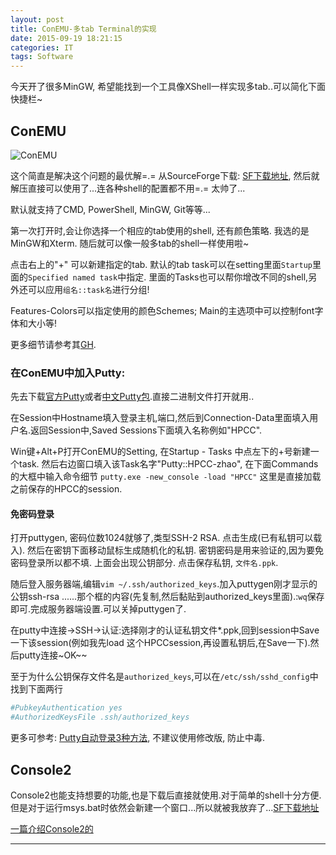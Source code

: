 ```yaml
---
layout: post
title: ConEMU-多tab Terminal的实现
date: 2015-09-19 18:21:15
categories: IT
tags: Software
---
```


今天开了很多MinGW, 希望能找到一个工具像XShell一样实现多tab..可以简化下面快捷栏~

## ConEMU

![ConEMU](http://conemu.github.io/img/ConEmu-Maximus5.png)

这个简直是解决这个问题的最优解=.= 从SourceForge下载: [SF下载地址](http://sourceforge.net/projects/conemu/), 然后就解压直接可以使用了...连各种shell的配置都不用=.= 太帅了...

默认就支持了CMD, PowerShell, MinGW, Git等等...

第一次打开时,会让你选择一个相应的tab使用的shell, 还有颜色策略. 我选的是MinGW和Xterm. 随后就可以像一般多tab的shell一样使用啦~

点击右上的"+" 可以新建指定的tab. 默认的tab task可以在setting里面`Startup`里面的`Specified named task`中指定. 里面的Tasks也可以帮你增改不同的shell,另外还可以应用`组名::task名`进行分组!

Features-Colors可以指定使用的颜色Schemes; Main的主选项中可以控制font字体和大小等!

更多细节请参考其[GH](http://conemu.github.io/).

### 在ConEMU中加入Putty:

先去下载[官方Putty](http://www.chiark.greenend.org.uk/~sgtatham/putty/download.html)或者[中文Putty包](https://github.com/larryli/PuTTY/releases).直接二进制文件打开就用..

在Session中Hostname填入登录主机,端口,然后到Connection-Data里面填入用户名.返回Session中,Saved Sessions下面填入名称例如"HPCC".

Win键+Alt+P打开ConEMU的Setting, 在Startup - Tasks 中点左下的+号新建一个task. 然后右边窗口填入该Task名字"Putty::HPCC-zhao", 在下面Commands的大框中输入命令细节 `putty.exe -new_console -load "HPCC"` 这里是直接加载之前保存的HPCC的session.

#### 免密码登录

打开puttygen, 密码位数1024就够了,类型SSH-2 RSA. 点击生成(已有私钥可以载入). 然后在密钥下面移动鼠标生成随机化的私钥. 密钥密码是用来验证的,因为要免密码登录所以都不填. 上面会出现公钥部分. 点击保存私钥, `文件名.ppk`.

随后登入服务器端,编辑`vim ~/.ssh/authorized_keys`.加入puttygen刚才显示的公钥ssh-rsa ......那个框的内容(先复制,然后黏贴到authorized_keys里面).:`wq`保存即可.完成服务器端设置.可以关掉puttygen了.

在putty中连接→SSH→认证:选择刚才的认证私钥文件*.ppk,回到session中Save一下该session(例如我先load 这个HPCCsession,再设置私钥后,在Save一下).然后putty连接~OK~~

至于为什么公钥保存文件名是`authorized_keys`,可以在`/etc/ssh/sshd_config`中找到下面两行

~~~bash
#PubkeyAuthentication yes
#AuthorizedKeysFile .ssh/authorized_keys
~~~

更多可参考: [Putty自动登录3种方法](http://unmi.cc/putty-auto-login/), 不建议使用修改版, 防止中毒.

## Console2

Console2也能支持想要的功能,也是下载后直接就使用.对于简单的shell十分方便.但是对于运行msys.bat时依然会新建一个窗口...所以就被我放弃了...[SF下载地址](http://sourceforge.net/projects/console/)

[一篇介绍Console2的](http://lifehacker.com/5857540/the-best-terminal-emulator-for-windows)



------
